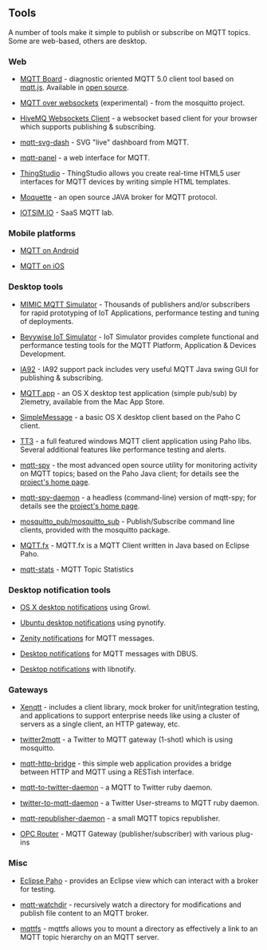 ##  Tools 

A number of tools make it simple to publish or subscribe on MQTT topics. Some are web-based, others are desktop.

### Web

* [MQTT Board](https://mqttboard.flespi.io) - diagnostic oriented MQTT 5.0 client tool based on [mqtt.js](https://github.com/mqttjs). Available in [open source](https://github.com/flespi-software/mqtt-board).

*  [MQTT over websockets](http://test.mosquitto.org/ws.html) (experimental) - from the mosquitto project.

*  [HiveMQ Websockets Client](http://www.hivemq.com/demos/websocket-client/) - a websocket based client for your browser which supports publishing & subscribing.

*  [mqtt-svg-dash](https://github.com/jpmens/mqtt-svg-dash) - SVG "live" dashboard from MQTT.

*  [mqtt-panel](https://github.com/fabaff/mqtt-panel) - a web interface for MQTT.

* [ThingStudio](http://www.thingstud.io) - ThingStudio allows you create real-time HTML5 user interfaces for MQTT devices by writing simple HTML templates.

*  [Moquette](https://github.com/andsel/moquette ) - an open source JAVA broker for MQTT protocol.

*  [IOTSIM.IO](http://mqttlab.iotsim.io ) - SaaS MQTT lab.

### Mobile platforms

*  [MQTT on Android](mqtt_on_the_android_platform)

*  [MQTT on iOS](mqtt_on_ios)

### Desktop tools

*  [MIMIC MQTT Simulator](https://www.gambitcomm.com/site/mqttsimulator.php) - Thousands of publishers and/or subscribers for rapid prototyping of IoT Applications, performance testing and tuning of deployments.

*  [Bevywise IoT Simulator](https://www.bevywise.com/iot-simulator/) - IoT Simulator provides complete functional and performance testing tools for the MQTT Platform, Application & Devices Development.

*  [IA92](http://www-01.ibm.com/support/docview.wss?rs=171&uid=swg24006006&loc=en_US&cs=utf-8&lang=en) - IA92 support pack includes very useful MQTT Java swing GUI for publishing & subscribing.

*  [MQTT.app](https://itunes.apple.com/gb/app/mqtt/id560697602?mt=12 ) - an OS X desktop test application (simple pub/sub) by 2lemetry, available from the Mac App Store.

*  [SimpleMessage](http://www.banym.de/m2m/first-very-basic-mqtt-mac-app ) - a basic OS X desktop client based on the Paho C client.

*  [TT3](https://github.com/francoisvdm/TT3) - a full featured windows MQTT client application using Paho libs.  Several additional features like performance testing and alerts.

*  [mqtt-spy](http://kamilfb.github.io/mqtt-spy/) - the most advanced open source utility for monitoring activity on MQTT topics; based on the Paho Java client; for details see the [project's home page](http://kamilfb.github.io/mqtt-spy/).

*  [mqtt-spy-daemon](http://kamilfb.github.io/mqtt-spy/) - a headless (command-line) version of mqtt-spy; for details see the [project's home page](http://kamilfb.github.io/mqtt-spy/).

* [mosquitto_pub/mosquitto_sub](http://mosquitto.org) - Publish/Subscribe command line clients, provided with the mosquitto package.

* [MQTT.fx](http://mqttfx.org/) - MQTT.fx is a MQTT Client written in Java based on Eclipse Paho.

* [mqtt-stats](https://github.com/gambitcomminc/mqtt-stats) - MQTT Topic Statistics

### Desktop notification tools

*  [OS X desktop notifications](http://ceit.uq.edu.au/content/mqtt-and-growl) using Growl.

*  [Ubuntu desktop notifications](http://chemicaloliver.net/programming/first-steps-using-python-and-mqtt/) using pynotify.

*  [Zenity notifications](http://fabian-affolter.ch/blog/zenity-notifications-for-mqtt-messages/) for MQTT messages.

*  [Desktop notifications](http://fabian-affolter.ch/blog/desktop-notifications-for-mqtt-messages/) for MQTT messages with DBUS.

*  [Desktop notifications](http://fabian-affolter.ch/blog/mqtt-and-desktop-notifications/) with libnotify.

### Gateways

*  [Xenqtt](http://xenqtt.sf.net ) - includes a client library, mock broker for unit/integration testing, and applications to support enterprise needs like using a cluster of servers as a single client, an HTTP gateway, etc.

*  [twitter2mqtt](https://github.com/jpmens/twitter2mqtt) - a Twitter to MQTT gateway (1-shot) which is using mosquitto.

*  [mqtt-http-bridge](https://github.com/njh/mqtt-http-bridge ) - this simple web application provides a bridge between HTTP and MQTT using a RESTish interface.

*  [mqtt-to-twitter-daemon](https://github.com/bluewindthings/mqtt-to-twitter-daemon ) - a MQTT to Twitter ruby daemon.

*  [twitter-to-mqtt-daemon](https://github.com/bluewindthings/twitter-to-mqtt-daemon ) - a Twitter User-streams to MQTT ruby daemon.

*  [mqtt-republisher-daemon](https://github.com/bluewindthings/mqtt-republisher-daemon ) - a small MQTT topics republisher.

* [OPC Router](https://www.opc-router.com/4_1-mqtt-client-opc-router-plug-in-en/) - MQTT Gateway (publisher/subscriber) with various plug-ins

### Misc

*  [Eclipse Paho](http://eclipse.org/paho ) - provides an Eclipse view which can interact with a broker for testing.

*  [mqtt-watchdir](https://github.com/jpmens/mqtt-watchdir) - recursively watch a directory for modifications and publish file content to an MQTT broker.

*  [mqttfs](https://bitbucket.org/oojah/mqttfs) - mqttfs allows you to mount a directory as effectively a link to an MQTT topic hierarchy on an MQTT server.
